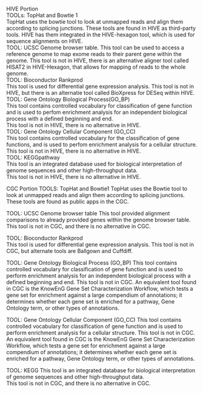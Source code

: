 HIVE Portion    
TOOLs: TopHat and Bowtie 1    
    TopHat uses the bowtie tool to look at unmapped reads and align them according to splicing junctions.
    These tools are found in HIVE as third-party tools. HIVE has them integrated in the HIVE-hexagon tool, which is used for sequence alignments on HIVE.    
TOOL: UCSC Genome browser table.
    This tool can be used to access a reference genome to map exome reads to their parent gene within the genome.
    This tool is not in HIVE, there is an alternative aligner tool called HISAT2 in HIVE-Hexagon, that allows for mapping of reads to the whole genome.     
TOOL: Bioconductor Rankprod     
    This tool is used for differential gene expression analysis.
       This tool is not in HIVE, but there is an alternatie tool called BioXpress for DESeq within HIVE.  
TOOL: Gene Ontology Biological Process(GO_BP)   
    This tool contains controlled vocabulary for classification of gene function and is used to perfom enrichment analysis for an independent biological process with a defined beginning and end.    
    This tool is not in HIVE, there is no alternative in HIVE.      
TOOL: Gene Ontology Cellular Component (GO_CC)    
    This tool contains controlled vocabulary for the classification of gene functions, and is used to perfom enrichment analysis for a cellular structure.    
    This tool is not in HIVE, there is no alternative in HIVE.      
TOOL: KEGGpathway   
    This tool is an integrated database used for biological interpretation of genome sequences and other high-throughput data.    
    This tool is not in HIVE, there is no alternative in HIVE.
    
    
    
CGC Portion
TOOLS: TopHat and Bowtie1
TopHat uses the Bowtie tool to look at unmapped reads and align them according to splicing junctions.  
These tools are found as public apps in the CGC.

TOOL: UCSC Genome browser table
This tool provided alignment comparisons to already provided genes within the genome browser table.
This tool is not in CGC, and there is no alternative in CGC.

TOOL: Bioconductor Rankprod     
This tool is used for differential gene expression analysis.
This tool is not in CGC, but alternate tools are Ballgown and Cuffdiff.  

TOOL: Gene Ontology Biological Process (GO_BP)
This tool contains controlled vocabulary for classification of gene function and is used to perform enrichment analysis for an independent biological process with a defined beginning and end. 
This tool is not in CGC. 
An equivalent tool found in CGC is the KnowEnG Gene Set Characterization Workflow, which tests a gene set for enrichment against a large compendium of annotations; it determines whether each gene set is enriched for a pathway, Gene Ontology term, or other types of annotations. 

TOOL: Gene Ontology Cellular Component (GO_CC)
This tool contains controlled vocabulary for classification of gene function and is used to perform enrichment analysis for a cellular structure. 
This tool is not in CGC. 
An equivalent tool found in CGC is the KnowEnG Gene Set Characterization Workflow, which tests a gene set for enrichment against a large compendium of annotations; it determines whether each gene set is enriched for a pathway, Gene Ontology term, or other types of annotations. 

TOOL: KEGG
This tool is an integrated database for biological interpretation of genome sequences and other high-throughput data.  
This tool is not in CGC, and there is no alternative in CGC.
